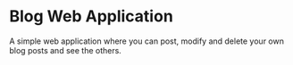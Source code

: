 # Blog Web Application
A simple web application where you can post, modify and delete your own blog posts and see the others. 
